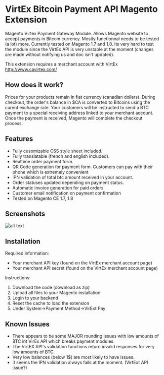 VirtEx Bitcoin Payment API Magento Extension
============================================

Magento Virtex Payment Gateway Module. Allows Magento website to accept payments in Bitcoin currency. Mostly functionnal needs to be tested (a lot) more. Currently tested on Magento 1.7 and 1.8. Its very hard to test the module since the VirtEx API is very unstable at the moment (changes are made without notifying us and doc isn't updated).

This extension requires a merchant account with VirtEx http://www.cavirtex.com/

How does it work?
-----------------
Prices for your products remain in fiat currency (canadian dollars). During checkout, the order's balance in $CA is converted to Bitcoins using the curent exchange rate. Your customers will be instructed to send a BTC payment to a special receiving address linked to your merchant account. Once the payment is received, Magento will complete the checkout process.

Features
--------
- Fully cusomizable CSS style sheet included.
- Fully translatable (french and english included).
- Realtime order payment form.
- QR Code generation for payment form. Customers can pay with their phone which is extremely convenient
- IPN validation of total btc amount received in your account.
- Order statuses updated depending on payment status.
- Automatic invoice generation for paid orders
- Customer email notification on payment confirmation
- Tested on Magento CE 1.7, 1.8

Screenshots
-----------
![alt text](http://static.suncrescent.net/sc/Image20131130_001.png)


Installation
------------

Required information:

- Your merchant API key (found on the VirtEx merchant account page)
- Your merchant API secret (found on the VirtEx merchant account page)

Instructions:

1. Download the code (download as zip)
2. Upload all files to your Magento installation.
3. Login to your backend
4. Reset the cache to load the extension
5. Under System->Payment Method->VirExt Pay


Known Issues
------------
- There appears to be some MAJOR rounding issues with low amounts of BTC int VirEx API which breaks payment modules.
- The VirtEX  API's validation functions return invalid responses for very low amounts of BTC.
- Very low balances (below 1$) are most likely to have issues.
- It seems the IPN validation always fails at the moment. (VirtExt API issue?)
